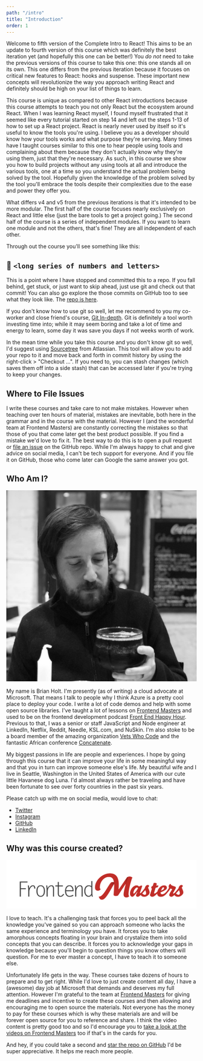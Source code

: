 ```yaml
---
path: "/intro"
title: "Introduction"
order: 1
---
```


Welcome to fifth version of the Complete Intro to React! This aims to be an update to fourth version of this course which was definitely the best iteration yet (and hopefully this one can be better!) You _do not_ need to take the previous versions of this course to take this one: this one stands all on its own. This one differs from the previous iteration because it focuses on critical new features to React: hooks and suspense. These important new concepts will revolutionize the way you approach writing React and definitely should be high on your list of things to learn.

This course is unique as compared to other React introductions because this course attempts to teach you not only React but the ecosystem around React. When I was learning React myself, I found myself frustrated that it seemed like every tutorial started on step 14 and left out the steps 1-13 of how to set up a React project. React is nearly never used by itself so it's useful to know the tools you're using. I believe you as a developer should know how your tools works and what purpose they're serving. Many times have I taught courses similar to this one to hear people using tools and complaining about them because they don't actually know why they're using them, just that they're necessary. As such, in this course we show you how to build projects without any using tools at all and introduce the various tools, one at a time so you understand the actual problem being solved by the tool. Hopefully given the knowledge of the problem solved by the tool you'll embrace the tools despite their complexities due to the ease and power they offer you.

What differs v4 and v5 from the previous iterations is that it's intended to be more modular. The first half of the course focuses nearly exclusively on React and little else (just the bare tools to get a project going.) The second half of the course is a series of independent modules. If you want to learn one module and not the others, that's fine! They are all independent of each other.

Through out the course you'll see something like this:

## 🌳 `<long series of numbers and letters>`

This is a point where I have stopped and committed this to a repo. If you fall behind, get stuck, or just want to skip ahead, just use git and check out that commit! You can also go explore the those commits on GitHub too to see what they look like. The [repo is here][gh].

If you don't know how to use git so well, let me recommend to you my co-worker and close friend's course, [Git In-depth][nina]. Git is definitely a tool worth investing time into; while it may seem boring and take a lot of time and energy to learn, some day it was save you days if not weeks worth of work.

In the mean time while you take this course and you don't know git so well, I'd suggest using [Sourcetree][sourcetree] from Atlassian. This tool will allow you to add your repo to it and move back and forth in commit history by using the right-click > "Checkout …". If you need to, you can stash changes (which saves them off into a side stash) that can be accessed later if you're trying to keep your changes.

## Where to File Issues

I write these courses and take care to not make mistakes. However when teaching over ten hours of material, mistakes are inevitable, both here in the grammar and in the course with the material. However I (and the wonderful team at Frontend Masters) are constantly correcting the mistakes so that those of you that come later get the best product possible. If you find a mistake we'd love to fix it. The best way to do this is to open a pull request or [file an issue][issue] on the GitHub repo. While I'm always happy to chat and give advice on social media, I can't be tech support for everyone. And if you file it on GitHub, those who come later can Google the same answer you got.

## Who Am I?

![Brian drinking a beer](images/brian.jpg)

My name is Brian Holt. I'm presently (as of writing) a cloud advocate at Microsoft. That means I talk to people why I think Azure is a pretty cool place to deploy your code. I write a lot of code demos and help with some open source libraries. I've taught a lot of lessons on [Frontend Masters][frontend-masters] and used to be on the frontend development podcast [Front End Happy Hour][fehh]. Previous to that, I was a senior or staff JavaScript and Node engineer at LinkedIn, Netflix, Reddit, Needle, KSL.com, and NuSkin. I'm also stoke to be a board member of the amazing organization [Vets Who Code][vwc] and the fantastic African conference [Concatenate][concat].

My biggest passions in life are people and experiences. I hope by going through this course that it can improve your life in some meaningful way and that you in turn can improve someone else's life. My beautiful wife and I live in Seattle, Washington in the United States of America with our cute little Havanese dog Luna. I'd almost always rather be traveling and have been fortunate to see over forty countries in the past six years.

Please catch up with me on social media, would love to chat:

- [Twitter][twitter]
- [Instagram][instagram]
- [GitHub][github]
- [LinkedIn][linkedin]

## Why was this course created?

![Frontend Masters Logo](images/FrontendMastersLogo.png)

I love to teach. It's a challenging task that forces you to peel back all the knowledge you've gained so you can approach someone who lacks the same experience and terminology you have. It forces you to take amorphous concepts floating in your brain and crystalize them into solid concepts that you can describe. It forces you to acknowledge your gaps in knowledge because you'll begin to question things you know others will question. For me to ever master a concept, I have to teach it to someone else.

Unfortunately life gets in the way. These courses take dozens of hours to prepare and to get right. While I'd love to just create content all day, I have a (awesome) day job at Microsoft that demands and deserves my full attention. However I'm grateful to the team at [Frontend Masters][fem] for giving me deadlines and incentive to create these courses and then allowing and encouraging me to open source the materials. Not everyone has the money to pay for these courses which is why these materials are and will be forever open source for you to reference and share. I think the video content is pretty good too and so I'd encourage you to [take a look at the videos on Frontend Masters][course] too if that's in the cards for you.

And hey, if you could take a second and [star the repo on GitHub][gh] I'd be super appreciative. It helps me reach more people.

[nina]: https://frontendmasters.com/courses/git-in-depth/
[gh]: https://github.com/btholt/complete-intro-to-react-v5
[sourcetree]: https://www.sourcetreeapp.com/
[v3]: https://btholt.github.io/complete-intro-to-react/
[frontend-masters]: https://frontendmasters.com/teachers/brian-holt/
[fehh]: http://frontendhappyhour.com/
[fem]: https://frontendmasters.com/
[twitter]: https://twitter.com/holtbt
[instagram]: https://www.instagram.com/briantholt/
[github]: https://github.com/btholt
[linkedin]: https://www.linkedin.com/in/btholt/
[course]: https://frontendmasters.com/courses/complete-react-v5/
[vwc]: https://vetswhocode.io/
[concat]: https://concatenate.io/
[issue]: https://github.com/btholt/complete-intro-to-react-v5/issues
